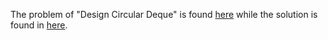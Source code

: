 The problem of "Design Circular Deque" is found [here](https://leetcode.com/problems/design-circular-deque/design.py) while the solution is found in [here](https://github.com/aurimas13/Solutions-To-Problems/blob/main/LeetCode/Python%20Solutions/Design%20Circular%20Deque/design.py).